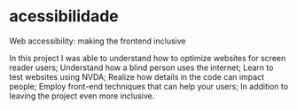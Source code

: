 # acessibilidade
Web accessibility: making the frontend inclusive

In this project I was able to understand how to optimize websites for screen reader users;
Understand how a blind person uses the internet;
Learn to test websites using NVDA;
Realize how details in the code can impact people;
Employ front-end techniques that can help your users; In addition to leaving the project even more inclusive.
